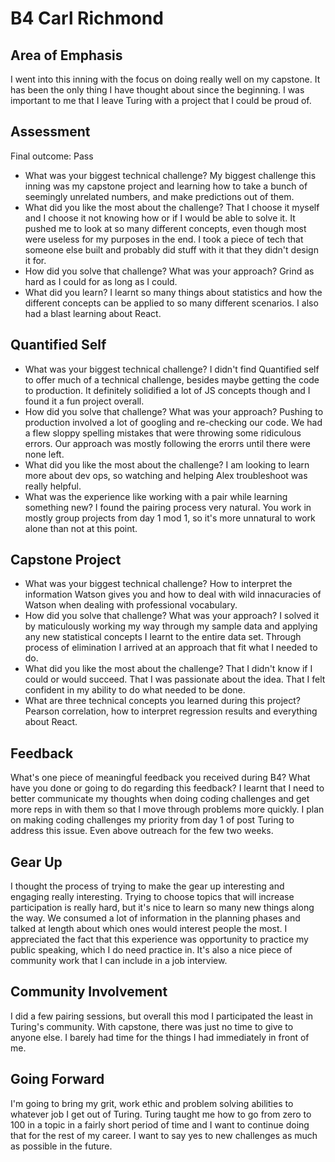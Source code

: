 # B4 Carl Richmond

## Area of Emphasis

I went into this inning with the focus on doing really well on my capstone. It has been the only thing I have thought about since the beginning. I was important to me that I leave Turing with a project that I could be proud of. 

## Assessment

Final outcome: Pass

* What was your biggest technical challenge?
My biggest challenge this inning was my capstone project and learning how to take a bunch of seemingly unrelated numbers, and make predictions out of them. 
* What did you like the most about the challenge?
That I choose it myself and I choose it not knowing how or if I would be able to solve it. It pushed me to look at so many different concepts, even though most were useless for my purposes in the end. I took a piece of tech that someone else built and probably did stuff with it that they didn't design it for. 
* How did you solve that challenge? What was your approach?
Grind as hard as I could for as long as I could.
* What did you learn?
I learnt so many things about statistics and how the different concepts can be applied to so many different scenarios. I also had a blast learning about React. 

## Quantified Self

* What was your biggest technical challenge?
I didn't find Quantified self to offer much of a technical challenge, besides maybe getting the code to production. It definitely solidified a lot of JS concepts though and I found it a fun project overall.
* How did you solve that challenge? What was your approach?
Pushing to production involved a lot of googling and re-checking our code. We had a flew sloppy spelling mistakes that were throwing some ridiculous errors. Our approach was mostly following the erorrs until there were none left. 
* What did you like the most about the challenge?
I am looking to learn more about dev ops, so watching and helping Alex troubleshoot was really helpful.
* What was the experience like working with a pair while learning something new?
I found the pairing process very natural. You work in mostly group projects from day 1 mod 1, so it's more unnatural to work alone than not at this point. 
## Capstone Project

* What was your biggest technical challenge?
How to interpret the information Watson gives you and how to deal with wild innacuracies of Watson when dealing with professional vocabulary.
* How did you solve that challenge? What was your approach?
I solved it by maticulously working my way through my sample data and applying any new statistical concepts I learnt to the entire data set. Through process of elimination I arrived at an approach that fit what I needed to do. 
* What did you like the most about the challenge?
That I didn't know if I could or would succeed. That I was passionate about the idea. That I felt confident in my ability to do what needed to be done. 
* What are three technical concepts you learned during this project?
Pearson correlation, how to interpret regression results and everything about React.
## Feedback

What's one piece of meaningful feedback you received during B4? What have you done or going to do regarding this feedback?
I learnt that I need to better communicate my thoughts when doing coding challenges and get more reps in with them so that I move through problems more quickly. I plan on making coding challenges my priority from day 1 of post Turing to address this issue. Even above outreach for the few two weeks.  
## Gear Up

I thought the process of trying to make the gear up interesting and engaging really interesting. Trying to choose topics that will increase participation is really hard, but it's nice to learn so many new things along the way. We consumed a lot of information in the planning phases and talked at length about which ones would interest people the most. I appreciated the fact that this experience was opportunity to practice my public speaking, which I do need practice in. It's also a nice piece of community work that I can include in a job interview. 

## Community Involvement

I did a few pairing sessions, but overall this mod I participated the least in Turing's community. With capstone, there was just no time to give to anyone else. I barely had time for the things I had immediately in front of me. 

## Going Forward

I'm going to bring my grit, work ethic and problem solving abilities to whatever job I get out of Turing. Turing taught me how to go from zero to 100 in a topic in a fairly short period of time and I want to continue doing that for the rest of my career. I want to say yes to new challenges as much as possible in the future. 
